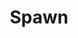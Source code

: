 ---
title: Spawn
issue: 10A
issue_nr: 10
full_title: Crossing Over
subtitle: ""
story_arc: ""
crossover: ""
variant: A
publisher: Image Comics
creators: 
  - Neil Gaiman
  - Todd McFarlane
release_date: May 1993
release_year: 1993
genre:
  - Action
  - Adventure
  - Horror
  - Super-Heroes
format: Comic
pages: 32
signed_by: ""
price: 1.95
---